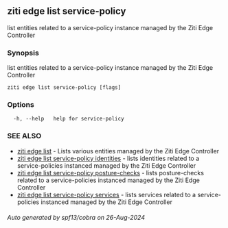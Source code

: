 ## ziti edge list service-policy

list entities related to a service-policy instance managed by the Ziti Edge Controller

### Synopsis

list entities related to a service-policy instance managed by the Ziti Edge Controller

```
ziti edge list service-policy [flags]
```

### Options

```
  -h, --help   help for service-policy
```

### SEE ALSO

* [ziti edge list](../list.md)	 - Lists various entities managed by the Ziti Edge Controller
* [ziti edge list service-policy identities](identities/identities.md)	 - lists identities related to a service-policies instanced managed by the Ziti Edge Controller
* [ziti edge list service-policy posture-checks](posture-checks/posture-checks.md)	 - lists posture-checks related to a service-policies instanced managed by the Ziti Edge Controller
* [ziti edge list service-policy services](services/services.md)	 - lists services related to a service-policies instanced managed by the Ziti Edge Controller

###### Auto generated by spf13/cobra on 26-Aug-2024
